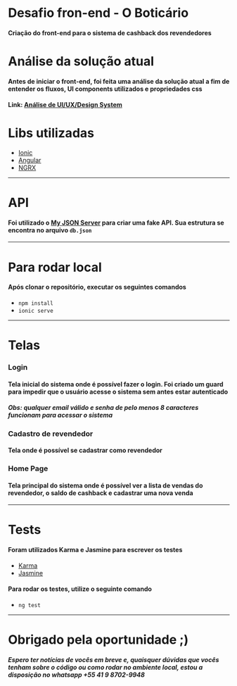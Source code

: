 # Desafio fron-end - O Boticário
#### Criação do front-end para o sistema de cashback dos revendedores

# Análise da solução atual
#### Antes de iniciar o front-end, foi feita uma análise da solução atual a fim de entender os fluxos, UI components utilizados e propriedades css
#### Link: [Análise de UI/UX/Design System](https://whimsical.com/analise-de-ui-ux-design-system-EZH6nBs4kASe6ueQV61ZhX)

# Libs utilizadas
- [Ionic](https://ionicframework.com/docs)
- [Angular](https://angular.io/)
- [NGRX](https://ngrx.io/)

---

# API
#### Foi utilizado o [My JSON Server](https://my-json-server.typicode.com/) para criar uma fake API. Sua estrutura se encontra no arquivo `db.json`

---

# Para rodar local
#### Após clonar o repositório, executar os seguintes comandos
- `npm install`
- `ionic serve`

---

# Telas
### Login
#### Tela inicial do sistema onde é possível fazer o login. Foi criado um guard para impedir que o usuário acesse o sistema sem antes estar autenticado

##### Obs: qualquer email válido e senha de pelo menos 8 caracteres funcionam para acessar o sistema

### Cadastro de revendedor
#### Tela onde é possível se cadastrar como revendedor

### Home Page
#### Tela principal do sistema onde é possível ver a lista de vendas do revendedor, o saldo de cashback e cadastrar uma nova venda


---

# Tests
#### Foram utilizados Karma e Jasmine para escrever os testes
- [Karma](https://karma-runner.github.io/latest/index.html)
- [Jasmine](https://jasmine.github.io/)

#### Para rodar os testes, utilize o seguinte comando
- `ng test`

---

# Obrigado pela oportunidade ;)
##### Espero ter notícias de vocês em breve e, quaisquer dúvidas que vocês tenham sobre o código ou como rodar no ambiente local, estou a disposição no whatsapp +55 41 9 8702-9948